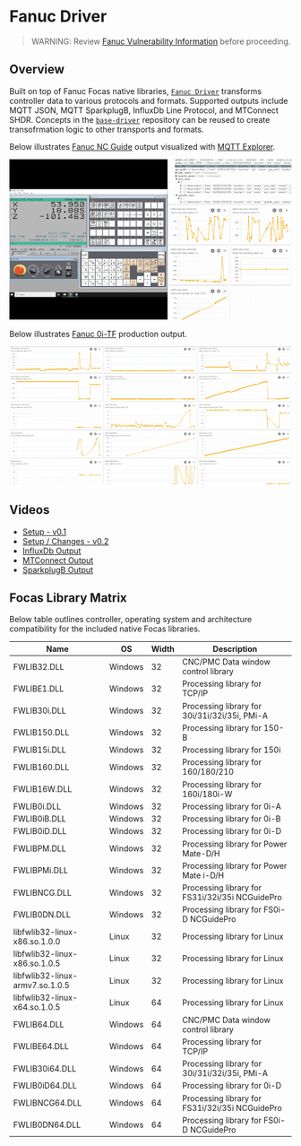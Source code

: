 # Fanuc Driver

> WARNING:
> Review [Fanuc Vulnerability Information](https://www.fanuc.co.jp/en/product/vulnerability/index.html) before proceeding.


## Overview

Built on top of Fanuc Focas native libraries, [`Fanuc Driver`](https://github.com/Ladder99/fanuc-driver) transforms controller data to various protocols and formats.  Supported outputs include MQTT JSON, MQTT SparkplugB, InfluxDb Line Protocol, and MTConnect SHDR. Concepts in the [`base-driver`](https://github.com/Ladder99/base-driver) repository can be reused to create transofrmation logic to other transports and formats.

Below illustrates [Fanuc NC Guide](https://www.fanucamerica.com/products/cnc/software/cnc-guide-simulation-software) output visualized with [MQTT Explorer](http://mqtt-explorer.com/).

![recording1](_images/recording1.gif)

Below illustrates [Fanuc 0i-TF](https://www.fanucamerica.com/products/cnc/cnc-systems/series-0if) production output.

![recording2](_images/recording2.gif)


## Videos

- [Setup - v0.1](https://www.youtube.com/watch?v=_sZ0qCVkTkM)
- [Setup / Changes - v0.2](https://www.youtube.com/watch?v=yhe_apuiJVY)
- [InfluxDb Output](https://www.youtube.com/watch?v=gqfBj0ImMrw)
- [MTConnect Output](https://www.youtube.com/watch?v=j1gXHXA2RW0)
- [SparkplugB Output](https://www.youtube.com/watch?v=yw0TMXsLHro)


## Focas Library Matrix

Below table outlines controller, operating system and architecture compatibility for the included native Focas libraries.

| Name | OS | Width | Description |
|---|---|---|---|
| FWLIB32.DLL | Windows | 32 | CNC/PMC Data window control library |
| FWLIBE1.DLL | Windows | 32 | Processing library for TCP/IP |
| FWLIB30i.DLL | Windows | 32 | Processing library for 30i/31i/32i/35i, PMi-A |
| FWLIB150.DLL | Windows | 32 | Processing library for 150-B |
| FWLIB15i.DLL | Windows | 32 | Processing library for 150i |
| FWLIB160.DLL | Windows | 32 | Processing library for 160/180/210 |
| FWLIB16W.DLL | Windows | 32 | Processing library for 160i/180i-W |
| FWLIB0i.DLL  | Windows | 32 | Processing library for 0i-A |
| FWLIB0iB.DLL | Windows | 32 | Processing library for 0i-B |
| FWLIB0iD.DLL | Windows | 32 | Processing library for 0i-D |
| FWLIBPM.DLL  | Windows | 32 | Processing library for Power Mate-D/H |
| FWLIBPMi.DLL | Windows | 32 | Processing library for Power Mate i-D/H |
| FWLIBNCG.DLL | Windows | 32 | Processing library for FS31i/32i/35i NCGuidePro |
| FWLIB0DN.DLL | Windows | 32 | Processing library for FS0i-D NCGuidePro |
| libfwlib32-linux-x86.so.1.0.0 | Linux | 32 | Processing library for Linux |
| libfwlib32-linux-x86.so.1.0.5 | Linux | 32 | Processing library for Linux |
| libfwlib32-linux-armv7.so.1.0.5 | Linux | 32 | Processing library for Linux |
| libfwlib32-linux-x64.so.1.0.5 | Linux | 64 | Processing library for Linux |
| FWLIB64.DLL    | Windows | 64 | CNC/PMC Data window control library |
| FWLIBE64.DLL   | Windows | 64 | Processing library for TCP/IP |
| FWLIB30i64.DLL | Windows | 64 | Processing library for 30i/31i/32i/35i, PMi-A |
| FWLIB0iD64.DLL | Windows | 64 | Processing library for 0i-D |
| FWLIBNCG64.DLL | Windows | 64 | Processing library for FS31i/32i/35i NCGuidePro |
| FWLIB0DN64.DLL | Windows | 64 | Processing library for FS0i-D NCGuidePro |

